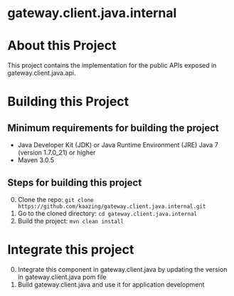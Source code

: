 # gateway.client.java.internal 

# About this Project

This project contains the implementation for the public APIs exposed in gateway.client.java.api.

# Building this Project

## Minimum requirements for building the project
* Java Developer Kit (JDK) or Java Runtime Environment (JRE) Java 7 (version 1.7.0_21) or higher
* Maven 3.0.5

## Steps for building this project
0. Clone the repo: ```git clone https://github.com/kaazing/gateway.client.java.internal.git```
0. Go to the cloned directory: ```cd gateway.client.java.internal```
0. Build the project: ```mvn clean install```

# Integrate this project

0. Integrate this component in gateway.client.java by updating the version in gateway.client.java pom file
0. Build gateway.client.java and use it for application development


